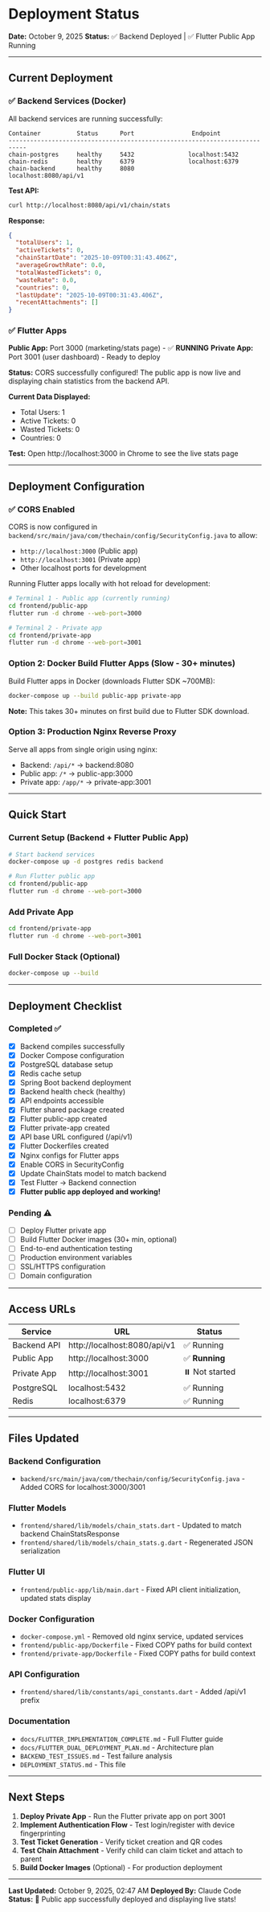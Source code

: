 # Deployment Status

**Date:** October 9, 2025
**Status:** ✅ Backend Deployed | ✅ Flutter Public App Running

---

## Current Deployment

### ✅ Backend Services (Docker)

All backend services are running successfully:

```
Container          Status      Port                Endpoint
---------------------------------------------------------------------------
chain-postgres     healthy     5432               localhost:5432
chain-redis        healthy     6379               localhost:6379
chain-backend      healthy     8080               localhost:8080/api/v1
```

**Test API:**
```bash
curl http://localhost:8080/api/v1/chain/stats
```

**Response:**
```json
{
  "totalUsers": 1,
  "activeTickets": 0,
  "chainStartDate": "2025-10-09T00:31:43.406Z",
  "averageGrowthRate": 0.0,
  "totalWastedTickets": 0,
  "wasteRate": 0.0,
  "countries": 0,
  "lastUpdate": "2025-10-09T00:31:43.406Z",
  "recentAttachments": []
}
```

### ✅ Flutter Apps

**Public App:** Port 3000 (marketing/stats page) - ✅ **RUNNING**
**Private App:** Port 3001 (user dashboard) - Ready to deploy

**Status:** CORS successfully configured! The public app is now live and displaying chain statistics from the backend API.

**Current Data Displayed:**
- Total Users: 1
- Active Tickets: 0
- Wasted Tickets: 0
- Countries: 0

**Test:** Open http://localhost:3000 in Chrome to see the live stats page

---

## Deployment Configuration

### ✅ CORS Enabled

CORS is now configured in `backend/src/main/java/com/thechain/config/SecurityConfig.java` to allow:
- `http://localhost:3000` (Public app)
- `http://localhost:3001` (Private app)
- Other localhost ports for development

Running Flutter apps locally with hot reload for development:

```bash
# Terminal 1 - Public app (currently running)
cd frontend/public-app
flutter run -d chrome --web-port=3000

# Terminal 2 - Private app
cd frontend/private-app
flutter run -d chrome --web-port=3001
```

### Option 2: Docker Build Flutter Apps (Slow - 30+ minutes)

Build Flutter apps in Docker (downloads Flutter SDK ~700MB):

```bash
docker-compose up --build public-app private-app
```

**Note:** This takes 30+ minutes on first build due to Flutter SDK download.

### Option 3: Production Nginx Reverse Proxy

Serve all apps from single origin using nginx:
- Backend: `/api/*` → backend:8080
- Public app: `/*` → public-app:3000  
- Private app: `/app/*` → private-app:3001

---

## Quick Start

### Current Setup (Backend + Flutter Public App)
```bash
# Start backend services
docker-compose up -d postgres redis backend

# Run Flutter public app
cd frontend/public-app
flutter run -d chrome --web-port=3000
```

### Add Private App
```bash
cd frontend/private-app
flutter run -d chrome --web-port=3001
```

### Full Docker Stack (Optional)
```bash
docker-compose up --build
```

---

## Deployment Checklist

### Completed ✅
- [x] Backend compiles successfully
- [x] Docker Compose configuration
- [x] PostgreSQL database setup
- [x] Redis cache setup
- [x] Spring Boot backend deployment
- [x] Backend health check (healthy)
- [x] API endpoints accessible
- [x] Flutter shared package created
- [x] Flutter public-app created
- [x] Flutter private-app created
- [x] API base URL configured (/api/v1)
- [x] Flutter Dockerfiles created
- [x] Nginx configs for Flutter apps
- [x] Enable CORS in SecurityConfig
- [x] Update ChainStats model to match backend
- [x] Test Flutter → Backend connection
- [x] **Flutter public app deployed and working!**

### Pending ⚠️
- [ ] Deploy Flutter private app
- [ ] Build Flutter Docker images (30+ min, optional)
- [ ] End-to-end authentication testing
- [ ] Production environment variables
- [ ] SSL/HTTPS configuration
- [ ] Domain configuration

---

## Access URLs

| Service | URL | Status |
|---------|-----|--------|
| Backend API | http://localhost:8080/api/v1 | ✅ Running |
| Public App | http://localhost:3000 | ✅ **Running** |
| Private App | http://localhost:3001 | ⏸️ Not started |
| PostgreSQL | localhost:5432 | ✅ Running |
| Redis | localhost:6379 | ✅ Running |

---

## Files Updated

### Backend Configuration
- `backend/src/main/java/com/thechain/config/SecurityConfig.java` - Added CORS for localhost:3000/3001

### Flutter Models
- `frontend/shared/lib/models/chain_stats.dart` - Updated to match backend ChainStatsResponse
- `frontend/shared/lib/models/chain_stats.g.dart` - Regenerated JSON serialization

### Flutter UI
- `frontend/public-app/lib/main.dart` - Fixed API client initialization, updated stats display

### Docker Configuration
- `docker-compose.yml` - Removed old nginx service, updated services
- `frontend/public-app/Dockerfile` - Fixed COPY paths for build context
- `frontend/private-app/Dockerfile` - Fixed COPY paths for build context

### API Configuration
- `frontend/shared/lib/constants/api_constants.dart` - Added /api/v1 prefix

### Documentation
- `docs/FLUTTER_IMPLEMENTATION_COMPLETE.md` - Full Flutter guide
- `docs/FLUTTER_DUAL_DEPLOYMENT_PLAN.md` - Architecture plan
- `BACKEND_TEST_ISSUES.md` - Test failure analysis
- `DEPLOYMENT_STATUS.md` - This file

---

## Next Steps

1. **Deploy Private App** - Run the Flutter private app on port 3001
2. **Implement Authentication Flow** - Test login/register with device fingerprinting
3. **Test Ticket Generation** - Verify ticket creation and QR codes
4. **Test Chain Attachment** - Verify child can claim ticket and attach to parent
5. **Build Docker Images** (Optional) - For production deployment

---

**Last Updated:** October 9, 2025, 02:47 AM
**Deployed By:** Claude Code
**Status:** 🎉 Public app successfully deployed and displaying live stats!
